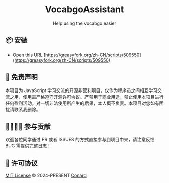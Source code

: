<h1 align="center">VocabgoAssistant</h1>

<p align="center">Help using the vocabgo easier</p>

## 📦 安装

- Open this URL [https://greasyfork.org/zh-CN/scripts/509550](https://greasyfork.org/zh-CN/scripts/509550)

## 📃 免责声明

本项目为 JavaScript 学习交流的开源非营利项目，仅作为程序员之间相互学习交流之用，使用需严格遵守开源许可协议。严禁用于商业用途，禁止使用本项目进行任何盈利活动。对一切非法使用所产生的后果，本人概不负责。本项目对您如有困扰请联系我删除。

## 👨‍👨‍👦‍👦 参与贡献

欢迎各位同学通过 PR 或者 ISSUES 的方式直接参与到项目中来，请注意反馈 BUG 需提供完整日志！

## 📄 许可协议

[MIT License](https://github.com/Conard-Ferenc/vocabgo-assist/blob/main/LICENSE) &copy; 2024-PRESENT [Conard](https://github.com/Conard-Ferenc)
